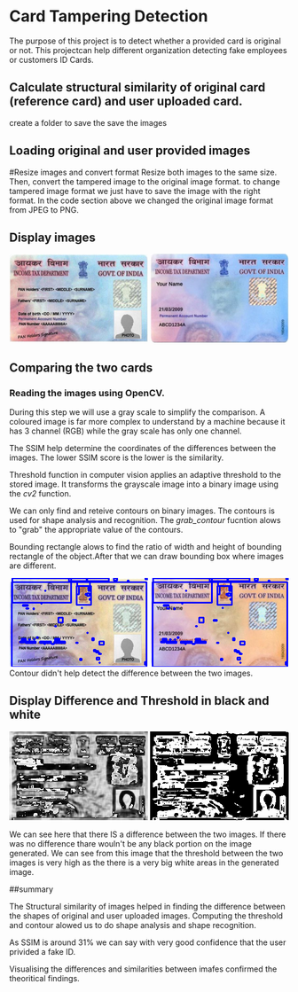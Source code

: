 # Card Tampering Detection

The purpose of this project is to detect whether a provided card is original or not. This projectcan help different organization detecting fake employees or customers ID Cards.

## Calculate structural similarity of original card (reference card) and user uploaded card.
create a folder to save the save the images

## Loading original and user provided images

#Resize images and convert format
Resize both images to the same size. Then, convert the tampered image to the original image format.
to change tampered image format we just have to save the image with the right format. In the code section above we changed the original image format from JPEG to PNG.

## Display images

![alt text](images/Unknown.png)
![alt text](images/Unknown-2.png)

## Comparing the two cards
### Reading the images using OpenCV.
During this step we will use a gray scale to simplify the comparison.
A coloured image is far more complex to understand by a machine because it has 3 channel (RGB) while the gray scale has only one channel.

The SSIM help determine the coordinates of the differences between the images. The lower SSIM score is the lower is the similarity.

Threshold function in computer vision applies an adaptive threshold to the stored  image. It transforms the grayscale image into a binary image using the *cv2* function. 

We can only find and reteive contours on binary images. The contours is used for shape analysis and recognition. The *grab_contour* fucntion alows to "grab" the appropriate value of the contours.

Bounding rectangle alows to find the ratio of width and height of bounding rectangle of the object.After that we can draw bounding box where images are different.

![alt text](images/Unknown-3.png)
![alt text](images/Unknown-4.png)
Contour didn't help detect the difference between the two images.

## Display Difference and Threshold in black and white

![alt text](images/Unknown-5.png)
![alt text](images/Unknown-6.png)

We can see here that there IS a difference between the two images. If there was no difference thare wouln't be any black portion on the image generated.
We can see from this image that the threshold between the two images is very high as the there is a very big white areas in the generated image.

##summary

The Structural similarity of images helped in finding the difference between the shapes of original and user uploaded images.
Computing the threshold and contour alowed us to do shape analysis and shape recognition.

As SSIM is around 31% we can say with very good confidence that the user privided a fake ID.

Visualising the differences and similarities between imafes confirmed the theoritical findings.

